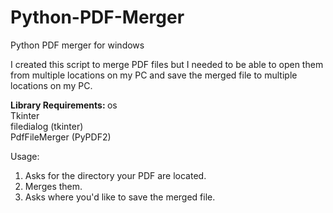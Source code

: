 # Python-PDF-Merger
Python PDF merger for windows

I created this script to merge PDF files but I needed to be able to open them from multiple locations on my PC and save the merged file to multiple locations on my PC.

<b>Library Requirements:  </b>
os  
Tkinter  
filedialog (tkinter)  
PdfFileMerger (PyPDF2)  

Usage:
1. Asks for the directory your PDF are located.
2. Merges them.
3. Asks where you'd like to save the merged file.

